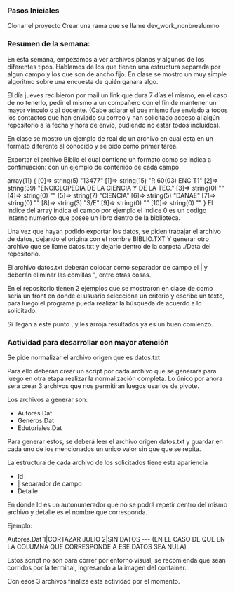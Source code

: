 ### Pasos Iniciales

Clonar el proyecto
Crear una rama que se llame dev_work_nonbrealumno

### Resumen de la semana:

En esta semana, empezamos a ver archivos planos y algunos de los diferentes tipos.
Hablamos de los que tienen una estructura separada por algun campo y los que son de ancho fijo.
En clase se mostro un muy simple algoritmo sobre una encuesta de quién ganara algo.

El día jueves recibieron por mail un link que dura 7 días el mismo, en el caso de no tenerlo, pedir el mismo a un compañero con el fin de mantener un mayor vínculo o al docente. (Cabe aclarar el que mismo fue enviado a todos los contactos que han enviado su correo y han solicitado acceso al algún repositorio a la fecha y hora de envío, pudiendo no estar todos incluidos).

En clase se mostro un ejemplo de real de un archivo en cual esta en un formato diferente al conocido y se pido como primer tarea.

Exportar el archivo Biblio el cual contiene un formato como se indica a continuación:
con un ejemplo de contenido de cada campo

array(11) { 
    [0]=> string(5) "13477" 
    [1]=> string(15) "R 60(03) ENC T1" 
    [2]=> string(39) "ENCICLOPEDIA DE LA CIENCIA Y DE LA TEC." 
    [3]=> string(0) "" [4]=> string(0) "" 
    [5]=> string(7) "CIENCIA" 
    [6]=> string(5) "DANAE" 
    [7]=> string(0) "" 
    [8]=> string(3) "S/E" 
    [9]=> string(0) "" 
    [10]=> string(0) "" 
    }
El indice del array indica el campo por ejemplo el indice 0 es un codigo interno numerico que posee un libro dentro de la biblioteca.

Una vez que hayan podido exportar los datos, se piden trabajar el archivo de datos, dejando el origina con el nombre BIBLIO.TXT
Y generar otro archivo que se llame datos.txt y dejarlo dentro de la carpeta ./Data del repositorio.

El archivo datos.txt deberán colocar como separador de campo el | y deberán eliminar las comillas ", entre otras cosas.

En el repositorio tienen 2 ejemplos que se mostraron en clase de como seria un front en donde el usuario selecciona un criterio y escribe un texto, para luego el programa pueda realizar la búsqueda de acuerdo a lo solicitado.

Si llegan a este punto , y les arroja resultados ya es un buen comienzo.

### Actividad para desarrollar con mayor atención

Se pide normalizar el archivo origen que es datos.txt

Para ello deberán crear un script por cada archivo que se generara para luego en otra etapa realizar la normalización completa. Lo único por ahora sera crear 3 archivos que nos permitiran luegos usarlos de pivote.

Los archivos a generar son:
- Autores.Dat
- Generos.Dat
- Edutoriales.Dat

Para generar estos, se deberá leer el archivo origen datos.txt y guardar en cada uno de los mencionados un unico valor sin que que se repita.

La estructura de cada archivo de los solicitados tiene esta apariencia

- Id
- | separador de campo
- Detalle

En donde Id es un autonumerador que no se podrá repetir dentro del mismo archivo y detalle es el nombre que corresponda.

Ejemplo:

Autores.Dat
1|CORTAZAR JULIO
2|SIN DATOS --- (EN EL CASO DE QUE EN LA COLUMNA QUE CORRESPONDE A ESE DATOS SEA NULA)

Estos script no son para correr por entorno visual, se recomienda que sean corridos por la terminal, ingresando a la imagen del container.

Con esos 3 archivos finaliza esta actividad por el momento.


